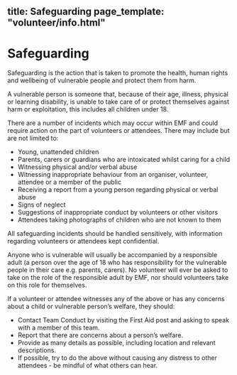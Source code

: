 title: Safeguarding
page_template: "volunteer/info.html"
---
# Safeguarding

Safeguarding is the action that is taken to promote the health, human rights and wellbeing of vulnerable people and protect them from harm.

A vulnerable person is someone that, because of their age, illness, physical or learning disability, is unable to take care of or protect themselves against harm or exploitation, this includes all children under 18.

There are a number of incidents which may occur within EMF and could require action on the part of volunteers or attendees. There may include but are not limited to:

* Young, unattended children
* Parents, carers or guardians who are intoxicated whilst caring for a child
* Witnessing physical and/or verbal abuse
* Witnessing inappropriate behaviour from an organiser, volunteer, attendee or a member of the public
* Receiving a report from a young person regarding physical or verbal abuse
* Signs of neglect
* Suggestions of inappropriate conduct by volunteers or other visitors
* Attendees taking photographs of children who are not known to them

All safeguarding incidents should be handled sensitively, with information regarding volunteers or attendees kept confidential.

Anyone who is vulnerable will usually be accompanied by a responsible adult (a person over the age of 18 who has responsibility for the vulnerable people in their care e.g. parents, carers). No volunteer will ever be asked to take on the role of the responsible adult by EMF, nor should volunteers take on this role for themselves.

If a volunteer or attendee witnesses any of the above or has any concerns about a child or vulnerable person’s welfare, they should:

* Contact Team Conduct by visiting the First Aid post and asking to speak with a member of this team.
* Report that there are concerns about a person’s welfare.
* Provide as many details as possible, including location and relevant descriptions.
* If possible, try to do the above without causing any distress to other attendees - be mindful of what others can hear.
